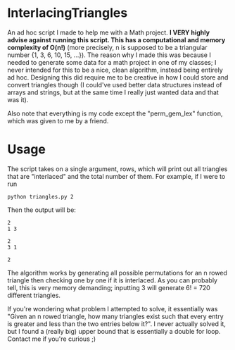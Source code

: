 # InterlacingTriangles
An ad hoc script I made to help me with a Math project. **I VERY highly advise against running this script. This has a computational and memory complexity of O(n!)** (more precisely, n is supposed to be a triangular number {1, 3, 6, 10, 15, ...}). The reason why I made this was because I needed to generate some data for a math project in one of my classes; I never intended for this to be a nice, clean algorithm, instead being entirely ad hoc. Designing this did require me to be creative in how I could store and convert triangles though (I could've used better data structures instead of arrays and strings, but at the same time I really just wanted data and that was it).

Also note that everything is my code except the "perm_gem_lex" function, which was given to me by a friend.

# Usage

The script takes on a single argument, rows, which will print out all triangles that are "interlaced" and the total number of them. For example, if I were to run
```
python triangles.py 2
```
Then the output will be:
```
2
1 3

2
3 1

2
```
The algorithm works by generating all possible permutations for an n rowed triangle then checking one by one if it is interlaced. As you can probably tell, this is very memory demanding; inputting 3 will generate 6! = 720 different triangles.

If you're wondering what problem I attempted to solve, it essentially was "Given an n rowed triangle, how many triangles exist such that every entry is greater and less than the two entries below it?". I never actually solved it, but I found a (really big) upper bound that is essentially a double for loop. Contact me if you're curious ;)

